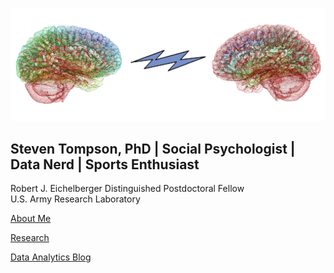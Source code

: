 
![brain_logo](static/Picture5.png)

## Steven Tompson, PhD | Social Psychologist | Data Nerd | Sports Enthusiast

Robert J. Eichelberger Distinguished Postdoctoral Fellow  
U.S. Army Research Laboratory  

<a href="https://stompson.github.io/about">About Me</a>
<p></p>
<a href="https://stompson.github.io/research">Research</a>
<p></p>
<a href="https://stompson.github.io/about">Data Analytics Blog</a>
<p></p>